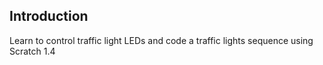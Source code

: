 ## Introduction

Learn to control traffic light LEDs and code a traffic lights sequence using Scratch 1.4